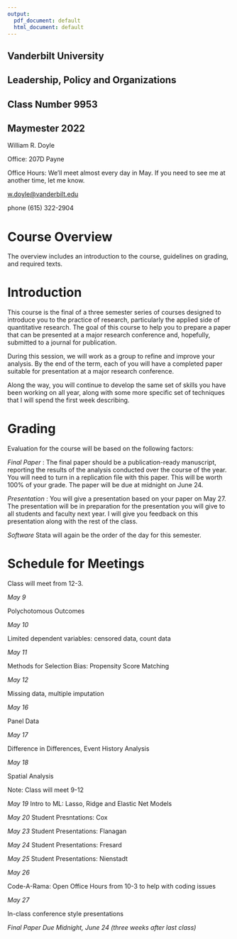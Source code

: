 ```yaml
---
output:
  pdf_document: default
  html_document: default
---
```

## Vanderbilt University
## Leadership, Policy and Organizations
## Class Number 9953
## Maymester 2022


William R. Doyle

Office: 207D Payne

Office Hours: We’ll meet almost every day in May. If you need to see me at another time, let me know.

w.doyle@vanderbilt.edu

phone (615) 322-2904

# Course Overview
The overview includes an introduction to the course, guidelines on grading, and required texts.

# Introduction
This course is the final of a three semester series of courses designed to introduce you to the practice of research, particularly the applied side of quantitative research. The goal of this course to help you to prepare a paper that can be presented at a major research conference and, hopefully, submitted to a journal for publication.

During this session, we will work as a group to refine and improve your analysis. By the end of the term, each of you will have a completed paper suitable for presentation at a major research conference.

Along the way, you will continue to develop the same set of skills you have been working on all year, along with some more specific set of techniques that I will spend the first week describing.

# Grading
Evaluation for the course will be based on the following factors:

 *Final Paper* : The final paper should be a publication-ready
  manuscript, reporting the results of the analysis conducted over the
  course of the year. You will need to turn in a replication file with
  this paper. This will be worth 100% of your grade. The paper will be
  due at midnight on June 24.

*Presentation* : You will give a presentation based on your paper on
 May 27. The presentation will be in preparation for the presentation
 you will give to all students and faculty next year. I will give
 you feedback on this presentation along with the rest of the class.

*Software*
Stata will again be the order of the day for this semester.

# Schedule for Meetings
Class will meet from 12-3. 

*May   9*

Polychotomous Outcomes

*May 10*

Limited dependent variables: censored data, count data

*May 11*

Methods for Selection Bias: Propensity Score Matching

*May 12*

Missing data, multiple imputation

*May 16*

Panel Data

*May 17*

Difference in Differences, Event History Analysis

*May 18*

Spatial Analysis

Note: Class will meet 9-12 

*May 19*
Intro to ML: Lasso, Ridge and Elastic Net Models 

*May 20*
Student Presntations: Cox

*May 23*
 Student Presentations: Flanagan


*May 24*
Student Presentations: Fresard


*May 25*
Student Presentations: Nienstadt

*May 26*

Code-A-Rama: Open Office Hours from 10-3 to help with coding issues

*May 27*

In-class conference style presentations


*Final Paper Due Midnight, June 24 (three weeks after last class)*
